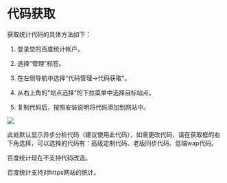 # 代码获取

获取统计代码的具体方法如下：

1. 登录您的百度统计帐户。

2. 选择“管理”标签。

3. 在左侧导航中选择“代码管理->代码获取”。

4. 从右上角的“站点选择”的下拉菜单中选择目标站点。

5. 复制代码后，按照安装说明将代码添加到网站中。

![](http://mtj.baidu.com/static/article/image/tongji/%E4%BD%BF%E7%94%A8%E6%8C%87%E5%8D%97/%E4%BB%A3%E7%A0%81%E5%AE%89%E8%A3%85-%E5%B7%B2review/media/image1.png)

此处默认显示异步分析代码（建议使用此代码），如需更改代码，请在获取框的右下角选择，可以选择的代码有：高级定制代码、老版同步代码、低端wap代码。


百度统计现在不支持代码改造。

百度统计支持对https网站的统计。

